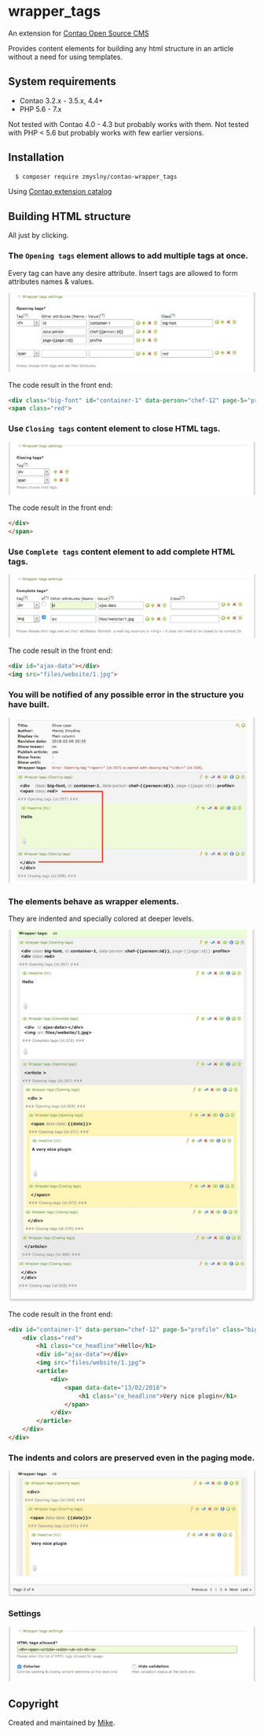 wrapper_tags 
===============================
An extension for [Contao Open Source CMS](https://contao.org/en/)
 
Provides content elements for building any html structure in an article without a need for using templates.

## System requirements
- Contao 3.2.x - 3.5.x, 4.4+
- PHP 5.6 - 7.x 

Not tested with Contao 4.0 - 4.3 but probably works with them.
Not tested with PHP &lt; 5.6 but probably works with few earlier versions.


## Installation

```bash
  $ composer require zmyslny/contao-wrapper_tags
```
Using [Contao extension catalog](https://contao.org/en/extension-list/view/wrapper_tags.20000009.en.html "Contao extension catalog")


## Building HTML structure

All just by clicking.

### The `Opening tags` element allows to add multiple tags at once. 

Every tag can have any desire attribute. Insert tags are allowed to form attributes names & values.

![Opening tags](docs/wrapper_tags-opening_multi.jpg "Opening tags")

The code result in the front end:

```html
<div class="big-font" id="container-1" data-person="chef-12" page-5="profile">
<span class="red">
```

### Use `Closing tags` content element to close HTML tags.

![Closing tags](docs/wrapper_tags-closing.jpg "Closing tags")

The code result in the front end:

```html
</div>
</span>
```

### Use `Complete tags` content element to add complete HTML tags.

![Closing tags](docs/wrapper_tags-complete.jpg "Closing tags")

The code result in the front end:

```html
<div id="ajax-data"></div>
<img src="files/website/1.jpg">
```

### You will be notified of any possible error in the structure you have built.

![Show case with error](docs/error.jpg "Show case with error")

### The elements behave as wrapper elements.

They are indented and specially colored at deeper levels.

![Show case](docs/show-case.jpg "Show case")

The code result in the front end:

```html
<div id="container-1" data-person="chef-12" page-5="profile" class="big-font">
    <div class="red">
        <h1 class="ce_headline">Hello</h1>
        <div id="ajax-data"></div>
        <img src="files/website/1.jpg">
        <article>
            <div>
                <span data-date="13/02/2018">
                    <h1 class="ce_headline">Very nice plugin</h1>
                </span>
            </div>
        </article>
    </div>
</div>
```

### The indents and colors are preserved even in the paging mode.
![Paging](docs/paging.jpg "Paging")

### Settings
![Settings](docs/tl_settings.jpg "Settings")

## Copyright
Created and maintained by [Mike](http://contao-developer.pl).
